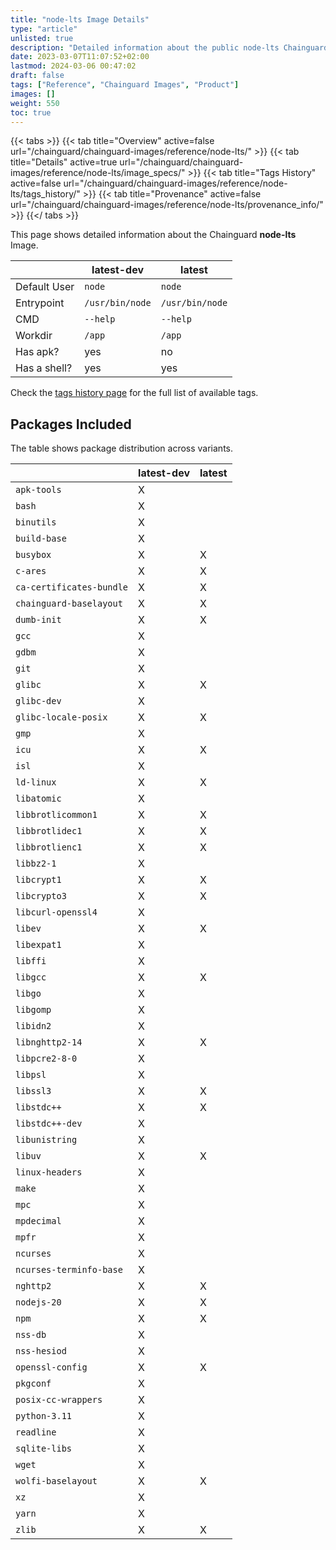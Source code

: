 ```yaml
---
title: "node-lts Image Details"
type: "article"
unlisted: true
description: "Detailed information about the public node-lts Chainguard Image."
date: 2023-03-07T11:07:52+02:00
lastmod: 2024-03-06 00:47:02
draft: false
tags: ["Reference", "Chainguard Images", "Product"]
images: []
weight: 550
toc: true
---
```


{{< tabs >}}
{{< tab title="Overview" active=false url="/chainguard/chainguard-images/reference/node-lts/" >}}
{{< tab title="Details" active=true url="/chainguard/chainguard-images/reference/node-lts/image_specs/" >}}
{{< tab title="Tags History" active=false url="/chainguard/chainguard-images/reference/node-lts/tags_history/" >}}
{{< tab title="Provenance" active=false url="/chainguard/chainguard-images/reference/node-lts/provenance_info/" >}}
{{</ tabs >}}

This page shows detailed information about the Chainguard **node-lts** Image.

|              | latest-dev      | latest          |
|--------------|-----------------|-----------------|
| Default User | `node`          | `node`          |
| Entrypoint   | `/usr/bin/node` | `/usr/bin/node` |
| CMD          | `--help`        | `--help`        |
| Workdir      | `/app`          | `/app`          |
| Has apk?     | yes             | no              |
| Has a shell? | yes             | yes             |

Check the [tags history page](/chainguard/chainguard-images/reference/node-lts/tags_history/) for the full list of available tags.

## Packages Included
The table shows package distribution across variants.

|                          | latest-dev | latest |
|--------------------------|------------|--------|
| `apk-tools`              | X          |        |
| `bash`                   | X          |        |
| `binutils`               | X          |        |
| `build-base`             | X          |        |
| `busybox`                | X          | X      |
| `c-ares`                 | X          | X      |
| `ca-certificates-bundle` | X          | X      |
| `chainguard-baselayout`  | X          | X      |
| `dumb-init`              | X          | X      |
| `gcc`                    | X          |        |
| `gdbm`                   | X          |        |
| `git`                    | X          |        |
| `glibc`                  | X          | X      |
| `glibc-dev`              | X          |        |
| `glibc-locale-posix`     | X          | X      |
| `gmp`                    | X          |        |
| `icu`                    | X          | X      |
| `isl`                    | X          |        |
| `ld-linux`               | X          | X      |
| `libatomic`              | X          |        |
| `libbrotlicommon1`       | X          | X      |
| `libbrotlidec1`          | X          | X      |
| `libbrotlienc1`          | X          | X      |
| `libbz2-1`               | X          |        |
| `libcrypt1`              | X          | X      |
| `libcrypto3`             | X          | X      |
| `libcurl-openssl4`       | X          |        |
| `libev`                  | X          | X      |
| `libexpat1`              | X          |        |
| `libffi`                 | X          |        |
| `libgcc`                 | X          | X      |
| `libgo`                  | X          |        |
| `libgomp`                | X          |        |
| `libidn2`                | X          |        |
| `libnghttp2-14`          | X          | X      |
| `libpcre2-8-0`           | X          |        |
| `libpsl`                 | X          |        |
| `libssl3`                | X          | X      |
| `libstdc++`              | X          | X      |
| `libstdc++-dev`          | X          |        |
| `libunistring`           | X          |        |
| `libuv`                  | X          | X      |
| `linux-headers`          | X          |        |
| `make`                   | X          |        |
| `mpc`                    | X          |        |
| `mpdecimal`              | X          |        |
| `mpfr`                   | X          |        |
| `ncurses`                | X          |        |
| `ncurses-terminfo-base`  | X          |        |
| `nghttp2`                | X          | X      |
| `nodejs-20`              | X          | X      |
| `npm`                    | X          | X      |
| `nss-db`                 | X          |        |
| `nss-hesiod`             | X          |        |
| `openssl-config`         | X          | X      |
| `pkgconf`                | X          |        |
| `posix-cc-wrappers`      | X          |        |
| `python-3.11`            | X          |        |
| `readline`               | X          |        |
| `sqlite-libs`            | X          |        |
| `wget`                   | X          |        |
| `wolfi-baselayout`       | X          | X      |
| `xz`                     | X          |        |
| `yarn`                   | X          |        |
| `zlib`                   | X          | X      |

